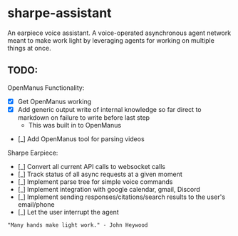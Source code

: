 # sharpe-assistant
An earpiece voice assistant. A voice-operated asynchronous agent network meant to make work light by leveraging agents for working on multiple things at once.

## TODO:

OpenManus Functionality:
- [X] Get OpenManus working 
- [X] Add generic output write of internal knowledge so far direct to markdown on failure to write before last step 
    - This was built in to OpenManus 
- [_] Add OpenManus tool for parsing videos

Sharpe Earpiece:
- [_] Convert all current API calls to websocket calls
- [_] Track status of all async requests at a given moment
- [_] Implement parse tree for simple voice commands 
- [_] Implement integration with google calendar, gmail, Discord
- [_] Implement sending responses/citations/search results to the user's email/phone 
- [_] Let the user interrupt the agent


```"Many hands make light work." - John Heywood```